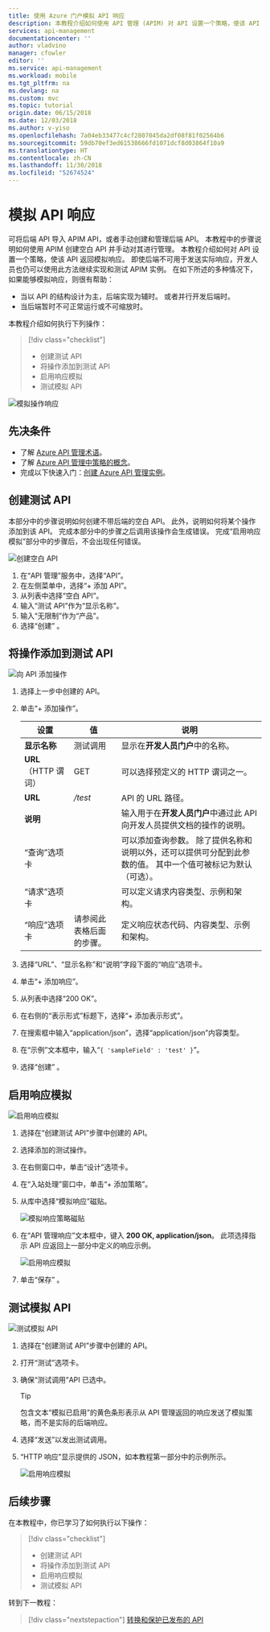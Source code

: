 ```yaml
---
title: 使用 Azure 门户模拟 API 响应
description: 本教程介绍如何使用 API 管理 (APIM) 对 API 设置一个策略，使该 API 返回模拟响应。 当后端不可用于发送实际响应时，开发人员可以使用此方法继续实现和测试 API 管理实例。
services: api-management
documentationcenter: ''
author: vladvino
manager: cfowler
editor: ''
ms.service: api-management
ms.workload: mobile
ms.tgt_pltfrm: na
ms.devlang: na
ms.custom: mvc
ms.topic: tutorial
origin.date: 06/15/2018
ms.date: 12/03/2018
ms.author: v-yiso
ms.openlocfilehash: 7a04eb33477c4cf2807045da2df08f81f02564b6
ms.sourcegitcommit: 59db70ef3ed61538666fd1071dcf8d03864f10a9
ms.translationtype: HT
ms.contentlocale: zh-CN
ms.lasthandoff: 11/30/2018
ms.locfileid: "52674524"
---
```

# <a name="mock-api-responses"></a>模拟 API 响应

可将后端 API 导入 APIM API，或者手动创建和管理后端 API。 本教程中的步骤说明如何使用 APIM 创建空白 API 并手动对其进行管理。 本教程介绍如何对 API 设置一个策略，使该 API 返回模拟响应。 即使后端不可用于发送实际响应，开发人员也仍可以使用此方法继续实现和测试 APIM 实例。 在如下所述的多种情况下，如果能够模拟响应，则很有帮助：

+ 当以 API 的结构设计为主，后端实现为辅时。 或者并行开发后端时。
+ 当后端暂时不可正常运行或不可缩放时。

本教程介绍如何执行下列操作：

> [!div class="checklist"]
> * 创建测试 API 
> * 将操作添加到测试 API
> * 启用响应模拟
> * 测试模拟 API

![模拟操作响应](./media/mock-api-responses/mock-api-responses01.png)

## <a name="prerequisites"></a>先决条件

+ 了解 [Azure API 管理术语](api-management-terminology.md)。
+ 了解 [Azure API 管理中策略的概念](api-management-howto-policies.md)。
+ 完成以下快速入门：[创建 Azure API 管理实例](get-started-create-service-instance.md)。

## <a name="create-a-test-api"></a>创建测试 API 

本部分中的步骤说明如何创建不带后端的空白 API。 此外，说明如何将某个操作添加到该 API。 完成本部分中的步骤之后调用该操作会生成错误。 完成“启用响应模拟”部分中的步骤后，不会出现任何错误。

![创建空白 API](./media/mock-api-responses/03-MockAPIResponses-01-CreateTestAPI.png)

1. 在“API 管理”服务中，选择“API”。
2. 在左侧菜单中，选择“+ 添加 API”。
3. 从列表中选择“空白 API”。
4. 输入“测试 API”作为“显示名称”。
5. 输入“无限制”作为“产品”。
6. 选择“创建” 。

## <a name="add-an-operation-to-the-test-api"></a>将操作添加到测试 API

![向 API 添加操作](./media/mock-api-responses/03-MockAPIResponses-02-AddOperation.png)

1. 选择上一步中创建的 API。
2. 单击“+ 添加操作”。

    | 设置             | 值                             | 说明                                                                                                                                                                                   |
    |---------------------|-----------------------------------|-----------------------------------------------------------------------------------------------------------------------------------------------------------------------------------------------|
    | **显示名称**    | 测试调用                       | 显示在**开发人员门户**中的名称。                                                                                                                                       |
    | **URL**（HTTP 谓词） | GET                               | 可以选择预定义的 HTTP 谓词之一。                                                                                                                                         |
    | **URL**             | */test*                           | API 的 URL 路径。                                                                                                                                                                       |
    | **说明**     |                                   | 输入用于在**开发人员门户**中通过此 API 向开发人员提供文档的操作的说明。                                                    |
    | “查询”选项卡       |                                   | 可以添加查询参数。 除了提供名称和说明以外，还可以提供可分配到此参数的值。 其中一个值可被标记为默认（可选）。 |
    | “请求”选项卡     |                                   | 可以定义请求内容类型、示例和架构。                                                                                                                                  |
    | “响应”选项卡    | 请参阅此表格后面的步骤。 | 定义响应状态代码、内容类型、示例和架构。                                                                                                                           |

3. 选择“URL”、“显示名称”和“说明”字段下面的“响应”选项卡。
4. 单击“+ 添加响应”。
5. 从列表中选择“200 OK”。
6. 在右侧的“表示形式”标题下，选择“+ 添加表示形式”。
7. 在搜索框中输入“application/json”，选择“application/json”内容类型。
8. 在“示例”文本框中，输入“`{ 'sampleField' : 'test' }`”。
9. 选择“创建” 。

## <a name="enable-response-mocking"></a>启用响应模拟

![启用响应模拟](./media/mock-api-responses/03-MockAPIResponses-03-EnableMocking.png)

1. 选择在“创建测试 API”步骤中创建的 API。
2. 选择添加的测试操作。
3. 在右侧窗口中，单击“设计”选项卡。
4. 在“入站处理”窗口中，单击“+ 添加策略”。
5. 从库中选择“模拟响应”磁贴。

    ![模拟响应策略磁贴](./media/mock-api-responses/mock-responses-policy-tile.png)

6. 在“API 管理响应”文本框中，键入 **200 OK, application/json**。 此项选择指示 API 应返回上一部分中定义的响应示例。

    ![启用响应模拟](./media/mock-api-responses/mock-api-responses-set-mocking.png)

7. 单击“保存” 。

## <a name="test-the-mocked-api"></a>测试模拟 API

![测试模拟 API](./media/mock-api-responses/03-MockAPIResponses-04-TestMocking.png)

1. 选择在“创建测试 API”步骤中创建的 API。
2. 打开“测试”选项卡。
3. 确保“测试调用”API 已选中。

    > [!TIP]
    > 包含文本“模拟已启用”的黄色条形表示从 API 管理返回的响应发送了模拟策略，而不是实际的后端响应。

4. 选择“发送”以发出测试调用。
5. “HTTP 响应”显示提供的 JSON，如本教程第一部分中的示例所示。

    ![启用响应模拟](./media/mock-api-responses/mock-api-responses-test-response.png)


## <a name="next-steps"></a>后续步骤
在本教程中，你已学习了如何执行以下操作：

> [!div class="checklist"]
> * 创建测试 API
> * 将操作添加到测试 API
> * 启用响应模拟
> * 测试模拟 API

转到下一教程：

> [!div class="nextstepaction"]
> [转换和保护已发布的 API](transform-api.md)
